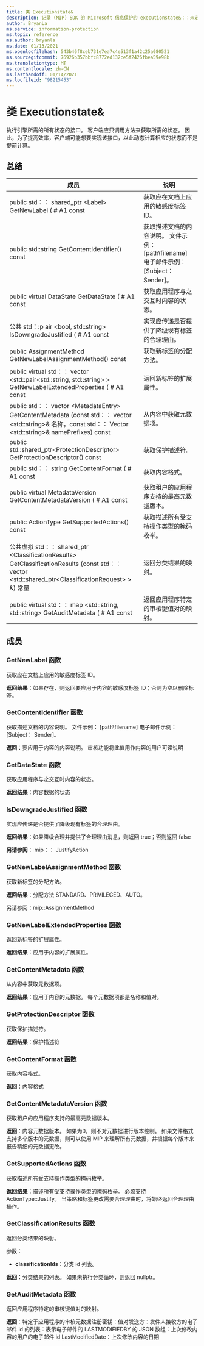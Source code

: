 ```yaml
---
title: 类 Executionstate&
description: 记录 (MIP) SDK 的 Microsoft 信息保护的 executionstate&：：未定义的类。
author: BryanLa
ms.service: information-protection
ms.topic: reference
ms.author: bryanla
ms.date: 01/13/2021
ms.openlocfilehash: 543b46f8ceb731e7ea7c4e513f1a42c25a080521
ms.sourcegitcommit: 76926b357bbfc8772ed132ce5f2426fbea59e98b
ms.translationtype: MT
ms.contentlocale: zh-CN
ms.lasthandoff: 01/14/2021
ms.locfileid: "98215453"
---
```

# <a name="class-executionstate"></a>类 Executionstate& 
执行引擎所需的所有状态的接口。
客户端应只调用方法来获取所需的状态。 因此，为了提高效率，客户端可能想要实现该接口，以此动态计算相应的状态而不是提前计算。
  
## <a name="summary"></a>总结
 成员                        | 说明                                
--------------------------------|---------------------------------------------
public std：： shared_ptr \<Label\> GetNewLabel ( # A1 const  |  获取应在文档上应用的敏感度标签 ID。
public std::string GetContentIdentifier() const  |  获取描述文档的内容说明。 文件示例： [path\filename] 电子邮件示例： [Subject： Sender]。
public virtual DataState GetDataState ( # A1 const  |  获取应用程序与之交互时内容的状态。
公共 std：:p air \<bool, std::string\> IsDowngradeJustified ( # A1 const  |  实现应传递是否提供了降级现有标签的合理理由。
public AssignmentMethod GetNewLabelAssignmentMethod() const  |  获取新标签的分配方法。
public virtual std：： vector \<std::pair\<std::string, std::string\> \> GetNewLabelExtendedProperties ( # A1 const  |  返回新标签的扩展属性。
public std：： vector \<MetadataEntry\> GetContentMetadata (const std：： vector \<std::string\>& 名称，const std：： Vector \<std::string\>& namePrefixes) const  |  从内容中获取元数据项。
public std::shared_ptr\<ProtectionDescriptor\> GetProtectionDescriptor() const  |  获取保护描述符。
public std：： string GetContentFormat ( # A1 const  |  获取内容格式。
public virtual MetadataVersion GetContentMetadataVersion ( # A1 const  |  获取租户的应用程序支持的最高元数据版本。
public ActionType GetSupportedActions() const  |  获取描述所有受支持操作类型的掩码枚举。
公共虚拟 std：： shared_ptr \<ClassificationResults\> GetClassificationResults (const std：： vector \<std::shared_ptr\<ClassificationRequest\> \> &) 常量  |  返回分类结果的映射。
public virtual std：： map \<std::string, std::string\> GetAuditMetadata ( # A1 const  |  返回应用程序特定的审核键值对的映射。
  
## <a name="members"></a>成员
  
### <a name="getnewlabel-function"></a>GetNewLabel 函数
获取应在文档上应用的敏感度标签 ID。

  
**返回结果**：如果存在，则返回要应用于内容的敏感度标签 ID；否则为空以删除标签。
  
### <a name="getcontentidentifier-function"></a>GetContentIdentifier 函数
获取描述文档的内容说明。 文件示例： [path\filename] 电子邮件示例： [Subject： Sender]。

  
**返回**：要应用于内容的内容说明。
审核功能将此值用作内容的用户可读说明
  
### <a name="getdatastate-function"></a>GetDataState 函数
获取应用程序与之交互时内容的状态。

  
**返回结果**：内容数据的状态
  
### <a name="isdowngradejustified-function"></a>IsDowngradeJustified 函数
实现应传递是否提供了降级现有标签的合理理由。

  
**返回结果**：如果降级合理并提供了合理理由消息，则返回 true；否则返回 false 
  
**另请参阅**： mip：： JustifyAction
  
### <a name="getnewlabelassignmentmethod-function"></a>GetNewLabelAssignmentMethod 函数
获取新标签的分配方法。

  
**返回结果**：分配方法 STANDARD、PRIVILEGED、AUTO。 
  
另请参阅：mip::AssignmentMethod
  
### <a name="getnewlabelextendedproperties-function"></a>GetNewLabelExtendedProperties 函数
返回新标签的扩展属性。

  
**返回结果**：应用于内容的扩展属性。
  
### <a name="getcontentmetadata-function"></a>GetContentMetadata 函数
从内容中获取元数据项。

  
**返回结果**：应用于内容的元数据。 每个元数据项都是名称和值对。
  
### <a name="getprotectiondescriptor-function"></a>GetProtectionDescriptor 函数
获取保护描述符。

  
**返回结果**：保护描述符
  
### <a name="getcontentformat-function"></a>GetContentFormat 函数
获取内容格式。

  
**返回**：内容格式
  
### <a name="getcontentmetadataversion-function"></a>GetContentMetadataVersion 函数
获取租户的应用程序支持的最高元数据版本。

  
**返回**：内容元数据版本。 如果为0，则不对元数据进行版本控制。 如果文件格式支持多个版本的元数据，则可以使用 MIP 来理解所有元数据，并根据每个版本来报告精细的元数据更改。
  
### <a name="getsupportedactions-function"></a>GetSupportedActions 函数
获取描述所有受支持操作类型的掩码枚举。

  
**返回结果**：描述所有受支持操作类型的掩码枚举。
必须支持 ActionType::Justify。 当策略和标签更改需要合理理由时，将始终返回合理理由操作。
  
### <a name="getclassificationresults-function"></a>GetClassificationResults 函数
返回分类结果的映射。

参数：  
* **classificationIds**：分类 id 列表。 



  
**返回**：分类结果的列表。 如果未执行分类循环，则返回 nullptr。
  
### <a name="getauditmetadata-function"></a>GetAuditMetadata 函数
返回应用程序特定的审核键值对的映射。

  
**返回**：特定于应用程序的审核元数据注册密钥：值对发送方：发件人接收方的电子邮件 id 的列表：表示电子邮件的 LASTMODIFIEDBY 的 JSON 数组：上次修改内容的用户的电子邮件 id LastModifiedDate：上次修改内容的日期